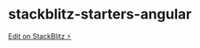 # stackblitz-starters-angular

[Edit on StackBlitz ⚡️](https://stackblitz.com/edit/stackblitz-starters-7guvpp)